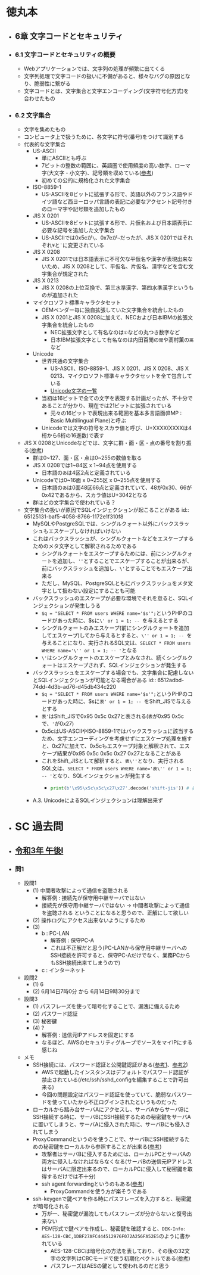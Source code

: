 # 徳丸本
- ## 6章 文字コードとセキュリティ
- ### 6.1 文字コードとセキュリティの概要
	- Webアプリケーションでは、文字列の処理が頻繁に出てくる
	- 文字列処理で文字コードの扱いに不備があると、様々なバグの原因となり、脆弱性に繋がる
	- 文字コードとは、文字集合と文字エンコーディング(文字符号化方式)を合わせたもの
- ### 6.2 文字集合
	- 文字を集めたもの
	- コンピュータ上で扱うために、各文字に符号(番号)をつけて識別する
	- 代表的な文字集合
		- US-ASCII
			- 単にASCIIとも呼ぶ
			- 7ビットの整数の範囲に、英語圏で使用頻度の高い数字、ローマ字(大文字・小文字)、記号類を収めている([参考](https://www.k-cube.co.jp/wakaba/server/ascii_code.html))
			- 初めての公的に規格化された文字集合
		- ISO-8859-1
			- US-ASCIIを8ビットに拡張する形で、英語以外のフランス語やドイツ語など西ヨーロッパ言語の表記に必要なアクセント記号付きのローマ字や記号類を追加したもの
		- JIS X 0201
			- US-ASCIIを8ビットに拡張する形で、片仮名および日本語表示に必要な記号を追加した文字集合
			- US-ASCIIでは0x5cが`\`、0x7eが`~`だったが、JIS X 0201ではそれぞれ`¥`と`¯`に変更されている
		- JIS X 0208
			- JIS X 0201では日本語表示に不可欠な平仮名や漢字が表現出来ないため、JIS X 0208として、平仮名、片仮名、漢字などを含む文字集合が規定された
		- JIS X 0213
			- JIS X 0208の上位互換で、第三水準漢字、第四水準漢字というものが追加された
		- マイクロソフト標準キャラクタセット
			- OEMベンダー毎に独自拡張していた文字集合を統合したもの
			- JIS X 0201とJIS X 0208に加えて、NECおよび日本IBMの拡張文字集合を統合したもの
				- NEC拡張文字として有名なのは`①`などの丸つき数字など
				- 日本IBM拡張文字として有名なのは内田百閒の`閒`や髙村薫の`髙`など
		- Unicode
			- 世界共通の文字集合
				- US-ASCII、ISO-8859-1、JIS X 0201、JIS X 0208、JIS X 0213、マイクロソフト標準キャラクタセットを全て包含している
				- [Unicode文字の一覧](https://ja.wikipedia.org/wiki/Unicode%E4%B8%80%E8%A6%A7_0000-0FFF)
			- 当初は16ビットで全ての文字を表現する計画だったが、不十分であることが分かり、現在では21ビットに拡張されている
				- 元々の16ビットで表現出来る範囲を基本多言語面(BMP : Basic Multilingual Plane)と呼ぶ
			- Unicodeでは文字の符号をスカラ値と呼び、U+XXXX(XXXXは4桁から6桁の16進数)で表す
	- JIS X 0208とUnicodeなどでは、文字に群・面・区・点の番号を割り振る([参考](https://www.tohoho-web.com/ex/charset.html#about))
		- 群は0~127、面・区・点は0~255の数値を取る
		- JIS X 0208では1~84区 x 1~94点を使用する
			- 日本語の`あ`は4区2点と定義されている
		- Unicodeでは0~16面 x 0~255区 x 0~255点を使用する
			- 日本語の`あ`は0面48区66点と定義されていて、48が0x30、66が0x42であるから、スカラ値はU+3042となる
		- 群はどの文字集合で使われている？
	- 文字集合の扱いが原因でSQLインジェクションが起こることがある
	  id:: 65125131-baf5-4058-8766-1172e1f310f8
		- MySQLやPostgreSQLでは、シングルクォート以外にバックスラッシュもエスケープしなければいけない
		- これはバックスラッシュが、シングルクォートなどをエスケープするためのメタ文字として解釈されるためである
			- シングルクォートをエスケープするためには、前にシングルクォートを追加し、`''`とすることでエスケープすることが出来るが、前にバックスラッシュを追加し、`\'`とすることでもエスケープ出来る
			- ただし、MySQL、PostgreSQLともにバックスラッシュをメタ文字として扱わない設定にすることも可能
		- バックスラッシュのエスケープが必要な環境でそれを怠ると、SQLインジェクションが発生しうる
			- `$q = "SELECT * FROM users WHERE name='$s'";`というPHPのコードがあった時に、$sに`\' or 1 = 1; -- `を与えるとする
			- シングルクォートのみエスケープ(前にシングルクォートを追加してエスケープ)してから与えるとすると、`\'' or 1 = 1; -- `を与えることになり、実行されるSQL文は、`SELECT * FROM users WHERE name='\'' or 1 = 1; -- '`となる
			- `\'`はシングルクォートのエスケープとみなされ、続くシングルクォートはエスケープされず、SQLインジェクションが発生する
		- バックスラッシュをエスケープする場合でも、文字集合に配慮しないとSQLインジェクションが可能となる場合がある
		  id:: 6512adbd-74dd-4d3b-ad76-d45db434c220
			- `$q = "SELECT * FROM users WHERE name='$s'";`というPHPのコードがあった時に、$sに`表' or 1 = 1; -- `をShift_JISで与えるとする
			- `表'`はShift_JISで0x95 0x5c 0x27と表される(`表`が0x95 0x5cで、`'`が0x27)
			- 0x5cはUS-ASCIIやISO-8859-1ではバックスラッシュに該当するため、文字エンコーディングを考慮せずにエスケープ処理を施すと、0x27に加えて、0x5cもエスケープ対象と解釈されて、エスケープ結果が0x95 0x5c 0x5c 0x27 0x27となることがある
			- これをShift_JISとして解釈すると、`表\''`となり、実行されるSQL文は、`SELECT * FROM users WHERE name='表\'' or 1 = 1; -- '`となり、SQLインジェクションが発生する
				- ```python
				  print(b'\x95\x5c\x5c\x27\x27'.decode('shift-jis')) # 表\''
				  ```
		- A.3. UnicodeによるSQLインジェクションは理解出来ず
- # SC 過去問
- ## [令和3年 午後I](https://www.ipa.go.jp/shiken/mondai-kaiotu/gmcbt8000000apad-att/2021r03a_sc_pm1_qs.pdf)
- ### 問1
	- 設問1
		- (1) 中間者攻撃によって通信を盗聴される
			- 解答例 : 接続先が保守用中継サーバではない
			- 接続先が保守用中継サーバではない → 中間者攻撃によって通信を盗聴される ということになると思うので、正解にして欲しい
		- (2) 操作ログにアクセス出来ないようにするため
		- (3)
			- b : PC-LAN
				- 解答例 : 保守PC-A
				- これは不正解だと思う(PC-LANから保守用中継サーバへのSSH接続を許可すると、保守PC-Aだけでなく、業務PCからもSSH接続出来てしまうので)
			- c : インターネット
	- 設問2
		- (1) 6
		- (2) 6月14日7時0分 から 6月14日9時30分まで
	- 設問3
		- (1) パスフレーズを使って暗号化することで、漏洩に備えるため
		- (2) パスワード認証
		- (3) 秘密鍵
		- (4) ?
			- 解答例 : 送信元IPアドレスを固定にする
			- なるほど、AWSのセキュリティグループでソースをマイIPにする感じね
	- メモ
		- SSH接続には、パスワード認証と公開鍵認証がある([参考1](https://qiita.com/jinnai73/items/f41fa6df6998d47d1f33)、[参考2](https://envader.plus/course/11/scenario/1028))
			- AWSで起動したインスタンスはデフォルトでパスワード認証が禁止されている(/etc/ssh/sshd_configを編集することで許可出来る)
			- 今回の問題設定はパスワード認証を使っていて、脆弱なパスワードを使っていたから不正ログインされたというものだった
		- ローカルから踏み台サーバAにアクセスし、サーバAからサーバBにSSH接続する時に、サーバBにSSH接続するための秘密鍵をサーバAに置いてしまうと、サーバAに侵入された時に、サーバBにも侵入されてしまう
		- ProxyCommandというのを使うことで、サーバBにSSH接続するための秘密鍵をローカルから参照することが出来る([参考](https://dev.classmethod.jp/articles/bastion-multi-stage-ssh-only-local-pem/))
			- 攻撃者はサーバBに侵入するためには、ローカルPCとサーバAの両方に侵入しなければならなくなる(サーバBの送信元IPアドレスはサーバAに限定出来るので、ローカルPCに侵入して秘密鍵を取得するだけでは不十分)
			- ssh agent forwardingというのもある([参考](https://qiita.com/hirotaka-tajiri/items/5197c8fa7f32d766c9cc))
				- ProxyCommandを使う方が楽そうである
		- ssh-keygenで鍵ペアを作る時にパスフレーズを入力すると、秘密鍵が暗号化される
			- 万が一、秘密鍵が漏洩してもパスフレーズが分からないと復号出来ない
			- PEM形式で鍵ペアを作成し、秘密鍵を確認すると、`DEK-Info: AES-128-CBC,1DBF27AFC444512976F072A256FA52E5`のように書かれている
				- AES-128-CBCは暗号化の方法を表しており、その後の32文字の文字列はCBCモードで使う初期化ベクトルである([参考](https://stackoverflow.com/questions/1774469/how-does-the-rsa-private-key-passphrase-work-under-the-hood))
				- パスフレーズはAESの鍵として使われるのだと思う